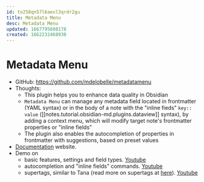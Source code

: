 ```yaml
---
id: to258qn57l6aexl3qrdr2gu
title: Metadata Menu
desc: Metadata Menu
updated: 1667795608178
created: 1662232468930
---
```

# Metadata Menu

- GitHub: https://github.com/mdelobelle/metadatamenu
- Thoughts:
    - This plugin helps you to enhance data quality in Obsidian
    - `Metadata Menu` can manage any metadata field located in frontmatter (YAML syntax) or in the body of a note with the "inline fieds" `key:: value` ([[notes.tutorial.obsidian-md.plugins.dataview]] syntax), by adding a context menu, which will modify target note's frontmatter properties or "inline fields"
    - The plugin also enables the autocompletion of properties in frontmatter with suggestions, based on preset values
- [Documentation](https://mdelobelle.github.io/metadatamenu/) website.
- Demo on 
    - basic features, settings and field types. [Youtube](https://www.youtube.com/watch?v=7bvIAkJf0OE)
    - autocompletion and "inline fields" commands. [Youtube](https://www.youtube.com/watch?v=gU-StGyDciY)
    - supertags, similar to Tana (read more on supertags at [here](https://simontheak.medium.com/first-impressions-of-tana-the-app-thats-looking-to-replace-roam-obsidian-and-notion-9d6cc5024964)). [Youtube](https://www.youtube.com/watch?v=7o9j7WJfhi0&t)